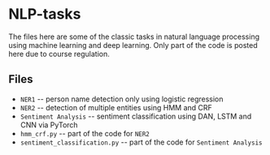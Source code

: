 # NLP-tasks

The files here are some of the classic tasks in natural language processing using machine learning and deep learning. Only part of the code is posted here due to course regulation.

## Files
- `NER1` -- person name detection only using logistic regression
- `NER2` -- detection of multiple entities using HMM and CRF
- `Sentiment Analysis` -- sentiment classification using DAN, LSTM and CNN via PyTorch
- `hmm_crf.py` -- part of the code for `NER2`
- `sentiment_classification.py` -- part of the code for `Sentiment Analysis`

